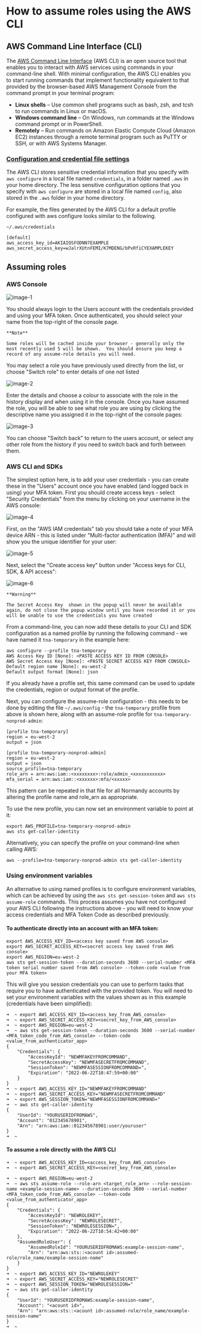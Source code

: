 # How to assume roles using the AWS CLI

## AWS Command Line Interface (CLI)

The [AWS Command Line Interface](https://docs.aws.amazon.com/cli/latest/userguide/cli-chap-welcome.html) (AWS CLI) is an open source tool that enables you to interact with AWS services using commands in your command-line shell. With minimal configuration, the AWS CLI enables you to start running commands that implement functionality equivalent to that provided by the browser-based AWS Management Console from the command prompt in your terminal program:

- **Linux shells** – Use common shell programs such as bash, zsh, and tcsh to run commands in Linux or macOS.
- **Windows command line** – On Windows, run commands at the Windows command prompt or in PowerShell.
- **Remotely** – Run commands on Amazon Elastic Compute Cloud (Amazon EC2) instances through a remote terminal program such as PuTTY or SSH, or with AWS Systems Manager.

### [Configuration and credential file settings](https://docs.aws.amazon.com/cli/latest/userguide/cli-configure-files.html)

The AWS CLI stores sensitive credential information that you specify with `aws configure` in a local file named `credentials`, in a folder named `.aws` in your home directory. The less sensitive configuration options that you specify with `aws configure` are stored in a local file named `config`, also stored in the `.aws` folder in your home directory.

For example, the files generated by the AWS CLI for a default profile configured with aws configure looks similar to the following.

`~/.aws/credentials`

```
[default]
aws_access_key_id=AKIAIOSFODNN7EXAMPLE
aws_secret_access_key=wJalrXUtnFEMI/K7MDENG/bPxRfiCYEXAMPLEKEY
```

## Assuming roles

### AWS Console

![image-1](./images/image-1.png)

You should always login to the Users account with the credentials provided and using your MFA token.  Once authenticated, you should select your name from the top-right of the console page.

```
**Note**

Some roles will be cached inside your browser - generally only the most recently used 5 will be shown.  You should ensure you keep a record of any assume-role details you will need.
```

You may select a role you have previously used directly from the list, or choose "Switch role" to enter details of one not listed

![image-2](./images/image-2.png)

Enter the details and choose a colour to associate with the role in the history display and when using it in the console.  Once you have assumed the role, you will be able to see what role you are using by clicking the descriptive name you assigned it in the top-right of the console pages:

![image-3](./images/image-3.png)

You can choose "Switch back" to return to the users account, or select any other role from the history if you need to switch back and forth between them.

### AWS CLI and SDKs

The simplest option here, is to add your user credentials - you can create these in the "Users" account once you have enabled (and logged back in using) your MFA token.  First you should create access keys - select "Security Credentials" from the menu by clicking on your username in the AWS console:

![image-4](./images/image-4.png)

First, on the "AWS IAM credentials" tab you should take a note of your MFA device ARN - this is listed under "Multi-factor authentication (MFA)" and will show you the unique identifier for your user:

![image-5](./images/image-5.png)

Next, select the "Create access key" button under "Access keys for CLI, SDK, & API access":

![image-6](./images/image-6.png)

```
**Warning**

The Secret Access Key  shown in the popup will never be available again, do not close the popup window until you have recorded it or you will be unable to use the credentials you have created
```

From a command-line, you can now add these details to your CLI and SDK configuration as a named profile by running the following command - we have named it `tna-temporary` in the example here:

```
aws configure --profile tna-temporary
AWS Access Key ID [None]: <PASTE ACCESS KEY ID FROM CONSOLE>
AWS Secret Access Key [None]: <PASTE SECRET ACCESS KEY FROM CONSOLE>
Default region name [None]: eu-west-2
Default output format [None]: json
```

If you already have a profile set, this same command can be used to update the credentials, region or output format of the profile.

Next, you can configure the assume-role configuration - this needs to be done by editing the file `~/.aws/config`  - the `tna-temporary`  profile from above is shown here, along with an assume-role profile for `tna-temporary-nonprod-admin`:

```
[profile tna-temporary]
region = eu-west-2
output = json
 
[profile tna-temporary-nonprod-admin]
region = eu-west-2
output = json
source_profile=tna-temporary
role_arn = arn:aws:iam::<xxxxxxxx>:role/admin_<xxxxxxxxxxx>
mfa_serial = arn:aws:iam::<xxxxxx>:mfa/<xxxxx>
```

This pattern can be repeated in that file for all Normandy accounts by altering the profile name and role_arn as appropriate.

To use the new profile, you can now set an environment variable to point at it:

```
export AWS_PROFILE=tna-temporary-nonprod-admin
aws sts get-caller-identity
```

Alternatively, you can specify the profile on your command-line when calling AWS:

```
aws --profile=tna-temporary-nonprod-admin sts get-caller-identity
```

### Using environment variables

An alternative to using named profiles is to configure environment variables, which can be achieved by using the `aws sts get-session-token` and `aws sts assume-role` commands.  This process assumes you have not configured your AWS CLI following the instructions above - you will need to know your access credentials and MFA Token Code as described previously.

#### To authenticate directly into an account with an MFA token:

```
export AWS_ACCESS_KEY_ID=<access key saved from AWS console>
export AWS_SECRET_ACCESS_KEY=<secret access key saved from AWS console>
export AWS_REGION=eu-west-2
aws sts get-session-token --duration-seconds 3600 --serial-number <MFA token serial number saved from AWS console> --token-code <value from your MFA token>
```

This will give you session credentials you can use to perform tasks that require you to have authenticated with the provided token.  You will need to set your environment variables with the values shown as in this example (credentials have been simplified):

```
➜  ~ export AWS_ACCESS_KEY_ID=<access_key_from_AWS_console>
➜  ~ export AWS_SECRET_ACCESS_KEY=<secret_key_from_AWS_console>
➜  ~ export AWS_REGION=eu-west-2
➜  ~ aws sts get-session-token --duration-seconds 3600 --serial-number <MFA_token_code_from_AWS_console> --token-code <value_from_authenticator_app>
{
    "Credentials": {
        "AccessKeyId": "NEWMFAKEYFROMCOMMAND",
        "SecretAccessKey": "NEWMFASECRETFROMCOMMAND",
        "SessionToken": "NEWMFASESSIONFROMCOMMAND=",
        "Expiration": "2022-06-22T10:47:59+00:00"
    }
}
➜  ~ export AWS_ACCESS_KEY_ID="NEWMFAKEYFROMCOMMAND"
➜  ~ export AWS_SECRET_ACCESS_KEY="NEWMFASECRETFROMCOMMAND"
➜  ~ export AWS_SESSION_TOKEN="NEWMFASESSIONFROMCOMMAND="
➜  ~ aws sts get-caller-identity
{
    "UserId": "YOURUSERIDFROMAWS",
    "Account": "012345678901",
    "Arn": "arn:aws:iam::012345678901:user/youruser"
}
➜  ~
```

#### To assume a role directly with the AWS CLI

```
➜  ~ export AWS_ACCESS_KEY_ID=<access_key_from_AWS_console>
➜  ~ export AWS_SECRET_ACCESS_KEY=<secret_key_from_AWS_console>
 
➜  ~ export AWS_REGION=eu-west-2
➜  ~ aws sts assume-role --role-arn <target_role_arn> --role-session-name <example-session-name> --duration-seconds 3600 --serial-number <MFA_token_code_from_AWS_console> --token-code <value_from_authenticator_app>
{
    "Credentials": {
        "AccessKeyId": "NEWROLEKEY",
        "SecretAccessKey": "NEWROLESECRET",
        "SessionToken": "NEWROLESESSION=",
        "Expiration": "2022-06-22T10:54:42+00:00"
    },
    "AssumedRoleUser": {
        "AssumedRoleId": "YOURUSERIDFROMAWS:example-session-name",
        "Arn": "arn:aws:sts::<acount id>:assumed-role/role_name/example-session-name"
    }
}
➜  ~ export AWS_ACCESS_KEY_ID="NEWROLEKEY"
➜  ~ export AWS_SECRET_ACCESS_KEY="NEWROLESECRET"
➜  ~ export AWS_SESSION_TOKEN="NEWROLESESSION="
➜  ~ aws sts get-caller-identity
{
    "UserId": "YOURUSERIDFROMAWS:example-session-name",
    "Account": "<acount id>",
    "Arn": "arn:aws:sts::<acount id>:assumed-role/role_name/example-session-name"
}
➜  ~
```

